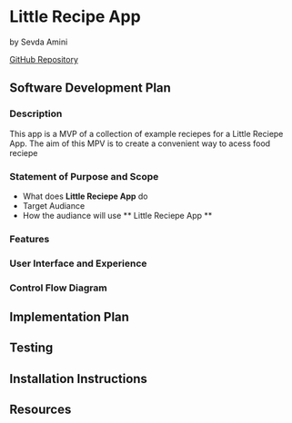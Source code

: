 # Little Recipe App
by Sevda Amini

[GitHub Repository](https://github.com/Sevicode/terminal_app_reciepe)

## Software Development Plan
### Description
This app is a MVP of a collection of example reciepes for a Little Reciepe App. The aim of this MPV is to create a convenient way to acess food reciepe 

### Statement of Purpose and Scope
* What does **Little Reciepe App** do
* Target Audiance 
* How the audiance will use ** Little Reciepe App **

### Features

### User Interface and Experience

### Control Flow Diagram

## Implementation Plan

## Testing

## Installation Instructions

## Resources






